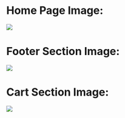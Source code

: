<h1>Home Page Image:</h1>
<img src="./Frontend/homePage.png">

<h1>Footer Section Image:</h1>
<img src="./Frontend/footerpage.png">

<h1>Cart Section Image:</h1>
<img src="./Frontend/cartPage.png">
